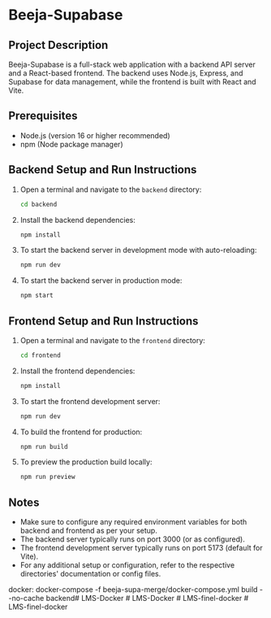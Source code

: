 # Beeja-Supabase

## Project Description
Beeja-Supabase is a full-stack web application with a backend API server and a React-based frontend. The backend uses Node.js, Express, and Supabase for data management, while the frontend is built with React and Vite.

## Prerequisites
- Node.js (version 16 or higher recommended)
- npm (Node package manager)

## Backend Setup and Run Instructions
1. Open a terminal and navigate to the `backend` directory:
   ```bash
   cd backend
   ```
2. Install the backend dependencies:
   ```bash
   npm install
   ```
3. To start the backend server in development mode with auto-reloading:
   ```bash
   npm run dev
   ```
4. To start the backend server in production mode:
   ```bash
   npm start
   ```

## Frontend Setup and Run Instructions
1. Open a terminal and navigate to the `frontend` directory:
   ```bash
   cd frontend
   ```
2. Install the frontend dependencies:
   ```bash
   npm install
   ```
3. To start the frontend development server:
   ```bash
   npm run dev
   ```
4. To build the frontend for production:
   ```bash
   npm run build
   ```
5. To preview the production build locally:
   ```bash
   npm run preview
   ```

## Notes
- Make sure to configure any required environment variables for both backend and frontend as per your setup.
- The backend server typically runs on port 3000 (or as configured).
- The frontend development server typically runs on port 5173 (default for Vite).
- For any additional setup or configuration, refer to the respective directories' documentation or config files.


docker:
docker-compose -f beeja-supa-merge/docker-compose.yml build --no-cache backend#   L M S - D o c k e r  
 #   L M S - D o c k e r  
 #   L M S - f i n e l - d o c k e r  
 #   L M S - f i n e l - d o c k e r  
 